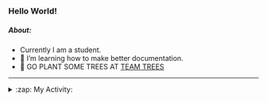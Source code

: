 ### Hello World!

##### About:
- Currently I am a student.
- 🌱 I’m learning how to make better documentation.
- 🌱 GO PLANT SOME TREES AT [TEAM TREES](https://teamtrees.org/)

---
<details>
  <summary>:zap: My Activity:</summary>
  
<!--START_SECTION:waka-->
![Code Time](http://img.shields.io/badge/Code%20Time-1%2C113%20hrs%2047%20mins-blue)

**I'm a Night 🦉** 

```text
🌞 Morning                1438 commits        ██░░░░░░░░░░░░░░░░░░░░░░░   09.35 % 
🌆 Daytime                5315 commits        █████████░░░░░░░░░░░░░░░░   34.56 % 
🌃 Evening                4412 commits        ███████░░░░░░░░░░░░░░░░░░   28.69 % 
🌙 Night                  4213 commits        ███████░░░░░░░░░░░░░░░░░░   27.40 % 
```
📅 **I'm Most Productive on Wednesday** 

```text
Monday                   2305 commits        ████░░░░░░░░░░░░░░░░░░░░░   14.99 % 
Tuesday                  1890 commits        ███░░░░░░░░░░░░░░░░░░░░░░   12.29 % 
Wednesday                3644 commits        ██████░░░░░░░░░░░░░░░░░░░   23.70 % 
Thursday                 1941 commits        ███░░░░░░░░░░░░░░░░░░░░░░   12.62 % 
Friday                   1540 commits        ███░░░░░░░░░░░░░░░░░░░░░░   10.01 % 
Saturday                 1382 commits        ██░░░░░░░░░░░░░░░░░░░░░░░   08.99 % 
Sunday                   2676 commits        ████░░░░░░░░░░░░░░░░░░░░░   17.40 % 
```


📊 **This Week I Spent My Time On** 

```text
🔥 Editors: 
VS Code                  1 hr 22 mins        █████████████████████████   100.00 % 

🐱‍💻 Projects: 
praise                   58 mins             ██████████████████░░░░░░░   70.76 % 
recurring-call-reminder  24 mins             ███████░░░░░░░░░░░░░░░░░░   29.23 % 
ai                       0 secs              ░░░░░░░░░░░░░░░░░░░░░░░░░   00.02 % 
```


 Last Updated on 01/05/2023 23:08:41 UTC
<!--END_SECTION:waka-->
</details>
